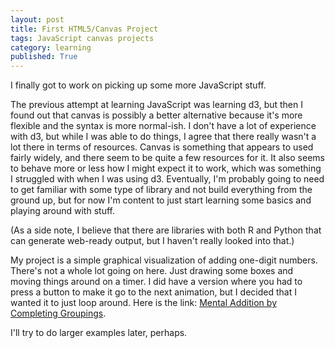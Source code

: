 ```yaml
---
layout: post
title: First HTML5/Canvas Project
tags: JavaScript canvas projects
category: learning
published: True
---
```


I finally got to work on picking up some more JavaScript stuff.

The previous attempt at learning JavaScript was learning d3, but then I found out that canvas is possibly a better alternative because it's more flexible and the syntax is more normal-ish. I don't have a lot of experience with d3, but while I was able to do things, I agree that there really wasn't a lot there in terms of resources. Canvas is something that appears to used fairly widely, and there seem to be quite a few resources for it. It also seems to behave more or less how I might expect it to work, which was something I struggled with when I was using d3. Eventually, I'm probably going to need to get familiar with some type of library and not build everything from the ground up, but for now I'm content to just start learning some basics and playing around with stuff.

(As a side note, I believe that there are libraries with both R and Python that can generate web-ready output, but I haven't really looked into that.)

My project is a simple graphical visualization of adding one-digit numbers. There's not a whole lot going on here. Just drawing some boxes and moving things around on a timer. I did have a version where you had to press a button to make it go to the next animation, but I decided that I wanted it to just loop around. Here is the link: [Mental Addition by Completing Groupings](aaronwongnsc.github.io/files/js-practice/CompletingGroupings.html).

I'll try to do larger examples later, perhaps.
